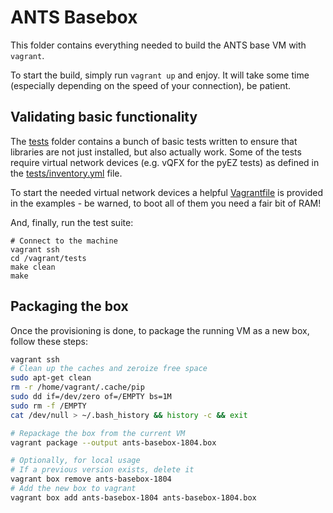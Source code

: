 # ANTS Basebox

This folder contains everything needed to build the ANTS base VM with `vagrant`.

To start the build, simply run `vagrant up` and enjoy. It will take some time (especially depending on the speed of your connection), be patient.

## Validating basic functionality

The [tests](tests) folder contains a bunch of basic tests written to ensure that libraries are not just installed, but also actually work. Some of the tests require virtual network devices (e.g. vQFX for the pyEZ tests) as defined in the [tests/inventory.yml](tests/inventory.yml) file.

To start the needed virtual network devices a helpful [Vagrantfile](../examples/lab/Vagrantfile) is provided in the examples - be warned, to boot all of them you need a fair bit of RAM!

And, finally, run the test suite:

```
# Connect to the machine
vagrant ssh
cd /vagrant/tests
make clean
make
```

## Packaging the box

Once the provisioning is done, to package the running VM as a new box, follow these steps:

```sh
vagrant ssh
# Clean up the caches and zeroize free space
sudo apt-get clean
rm -r /home/vagrant/.cache/pip
sudo dd if=/dev/zero of=/EMPTY bs=1M
sudo rm -f /EMPTY
cat /dev/null > ~/.bash_history && history -c && exit

# Repackage the box from the current VM
vagrant package --output ants-basebox-1804.box

# Optionally, for local usage
# If a previous version exists, delete it
vagrant box remove ants-basebox-1804
# Add the new box to vagrant
vagrant box add ants-basebox-1804 ants-basebox-1804.box
```

